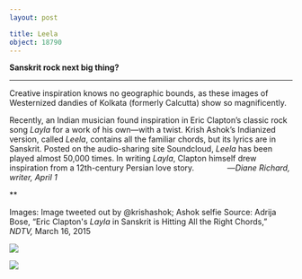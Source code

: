 ```yaml
---
layout: post

title: Leela
object: 18790
---
```

**Sanskrit rock next big thing?**

****

Creative inspiration knows no geographic bounds, as these images of Westernized dandies of Kolkata (formerly Calcutta) show so magnificently. 

Recently, an Indian musician found inspiration in Eric Clapton’s classic rock song *Layla* for a work of his own—with a twist. Krish Ashok’s Indianized version, called *Leela*, contains all the familiar chords, but its lyrics are in Sanskrit. Posted on the audio-sharing site Soundcloud, *Leela* has been played almost 50,000 times. In writing *Layla*, Clapton himself drew inspiration from a 12th-century Persian love story.               —*Diane Richard, writer, April 1*

**

Images: Image tweeted out by @krishashok; Ashok selfie
 Source: Adrija Bose, “Eric Clapton's *Layla* in Sanskrit is Hitting All the Right Chords,” *NDTV,* March 16, 2015

![]({{siteurl.base}}/images/15-4-1_64.65.12_LeelaEDIT-2.jpeg)

![]({{siteurl.base}}/images/15-4-1_64.65.12_LeelaEDIT-1.jpeg)
